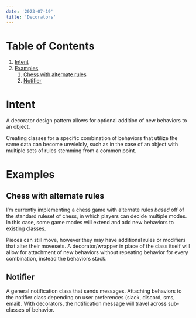 ```yaml
---
date: '2023-07-19'
title: 'Decorators'
---
```


# Table of Contents

1.  [Intent](#orga30e933)
2.  [Examples](#org4ab8af0)
    1.  [Chess with alternate rules](#org5ab5ce9)
    2.  [Notifier](#org7c9d799)

<a id="orga30e933"></a>

# Intent

A decorator design pattern allows for optional addition of new behaviors to an object.

Creating classes for a specific combination of behaviors that utilize the same data can become unwieldly, such as in the case of an object with multiple sets of rules stemming from a common point.

<a id="org4ab8af0"></a>

# Examples

<a id="org5ab5ce9"></a>

## Chess with alternate rules

I&rsquo;m currently implementing a chess game with alternate rules _based_ off of the standard ruleset of chess, in which players can decide multiple modes. In this case, some game modes will extend and add new behaviors to existing classes.

Pieces can still move, however they may have additional rules or modifiers that alter their movesets. A decorator/wrapper in place of the class itself will allow for attachment of new behaviors without repeating behavior for every combination, instead the behaviors stack.

<a id="org7c9d799"></a>

## Notifier

A general notification class that sends messages. Attaching behaviors to the notifier class depending on user preferences (slack, discord, sms, email). With decorators, the notification message will travel across sub-classes of behavior.

